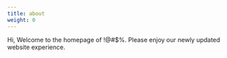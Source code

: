 ```yaml
---
title: about
weight: 0
---
```

<div class="bottom-left flicker-text">
	Hi, Welcome to the homepage of !@#$%. Please enjoy our newly updated website experience. 
</div>
